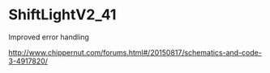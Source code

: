 # ShiftLightV2_41
Improved error handling

http://www.chippernut.com/forums.html#/20150817/schematics-and-code-3-4917820/
